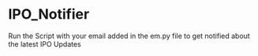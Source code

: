# IPO_Notifier
Run the Script with your email added in the em.py file to get notified about the latest IPO Updates
